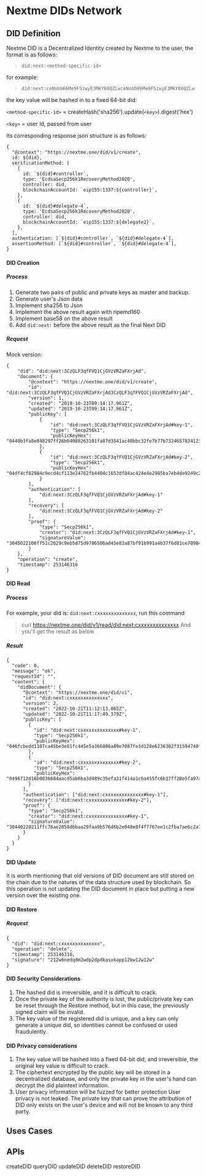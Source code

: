 # Nextme DIDs Network

## DID Definition

Nextme DID is a Decentralized Identity created by Nextme to the user, the format is as follows:

> `did:next:<method-specific-id>`

for example:

> `did:next:ceNobbK6Me9F5zwyE3MKY88QZLwceNobbK6Me9F5zwyE3MKY88QZLw`

the key value will be hashed in to a fixed 64-bit did:

`<method-specific-id>` = createHash('sha256').update(`<key>`).digest('hex')

`<key>` = user Id, passed from user

Its corresponding response json structure is as follows:

```
{
  "@context": "https://nextme.one/did/v1/create",
  id: ${did},
  verificationMethod: [
    {
      id: `${did}#controller`,
      type: 'EcdsaSecp256k1RecoveryMethod2020',
      controller: did,
      blockchainAccountId: `eip155:1337:${controller}`,
    },
    {
      id: `${did}#delegate-4`,
      type: 'EcdsaSecp256k1RecoveryMethod2020',
      controller: did,
      blockchainAccountId: `eip155:1337:${delegate2}`,
    },
  ],
  authentication: [`${did}#controller`, `${did}#delegate-4`],
  assertionMethod: [`${did}#controller`, `${did}#delegate-4`],
}
```

#### DID Creation

##### Process

1. Generate two pairs of public and private keys as master and backup.
2. Generate user's Json data
3. Implement sha256 to Json
4. Implement the above result again with ripemd160
5. Implement base58 on the above result
6. Add `did:next:` before the above result as the final Next DID

##### Request

Mock version:

```
{
    "did": "did:next:3CzQLF3qfFVQ1CjGVzVRZaFXrjAd",
    "document": {
        "@context": "https://nextme.one/did/v1/create",
        "id": "did:next:3CzQLF3qfFVQ1CjGVzVRZaFXrjAd3CzQLF3qfFVQ1CjGVzVRZaFXrjAd",
        "version": 1,
        "created": "2019-10-23T09:14:17.961Z",
        "updated": "2019-10-23T09:14:17.961Z",
        "publicKey": [
            {
                "id": "did:next:3CzQLF3qfFVQ1CjGVzVRZaFXrjAd#key-1",
                "type": "Secp256k1",
                "publicKeyHex": "0440b3fa8e848297ff26b04088263101fa87d3541ac48bbc32fe7b77b73246578241236ab6097d4012ac17a514272a54a7b728790e914bbbff431e49d421aa1eef"
            },
            {
                "id": "did:next:3CzQLF3qfFVQ1CjGVzVRZaFXrjAd#key-2",
                "type": "Secp256k1",
                "publicKeyHex": "04df4cf82984c9ecd4cf113e24762fb4404c1653df84ac424e4e2985ba7eb4de9249c2609414a24feea7845649299049b4babd6380ee69ef9e91c843931c877e7f"
            }
        ],
        "authentication": [
            "did:next:3CzQLF3qfFVQ1CjGVzVRZaFXrjAd#key-1"
        ],
        "recovery": [
            "did:next:3CzQLF3qfFVQ1CjGVzVRZaFXrjAd#key-2"
        ],
        "proof": {
            "type": "Secp256k1",
            "creator": "did:next:3CzQLF3qfFVQ1CjGVzVRZaFXrjAd#key-1",
            "signatureValue": "3045022100ff51c2629c9eb5d75d9786506ad45e82a87bf91b991a4b37f6d81ce70984220302201f4aa4f609a7ff96de190db68a25603fc849f1098d3f506098dc79af826b4a67"
        }
    },
    "operation": "create",
    "timestamp": 253146316
}
```

#### DID Read

##### Process

For example, your did is: `did:next:cxxxxxxxxxxxxxx`, run this command

> curl https://nextme.one/did/v1/read/did:next:cxxxxxxxxxxxxxx
> And you'll get the result as below

##### Result

```
{
  "code": 0,
  "message": "ok",
  "requestId": "",
  "content": {
    "didDocument": {
      "@context": "https://nextme.one/did/v1",
      "id": "did:next:cxxxxxxxxxxxxxx",
      "version": 2,
      "created": "2022-10-21T11:12:13.065Z",
      "updated": "2022-10-21T11:17:49.379Z",
      "publicKey": [
        {
          "id": "did:next:cxxxxxxxxxxxxxx#key-1",
          "type": "Secp256k1",
          "publicKeyHex": "046fcbedd1107ca45be3e81fc445e5a366886a89e7087fe3d128e6236302f31594740f250433ebe9f0abcbd04dbf9c5979e270a0772ad1cc502cec2d5de9504c8c"
        },
        {
          "id": "did:next:cxxxxxxxxxxxxxx#key-2",
          "type": "Secp256k1",
          "publicKeyHex": "0496712d16b0836684aacd5ab6ba3d489c35efa31f414a1c6a455fc6b37ff28e5fa97ac29c1021b76e5b78e2bbceac1dfc4ec98e6b2b3e65a29f7f1cd4944dfb93"
        }
      ],
      "authentication": ["did:next:cxxxxxxxxxxxxxx#key-1"],
      "recovery": ["did:next:cxxxxxxxxxxxxxx#key-2"],
      "proof": {
        "type": "Secp256k1",
        "creator": "did:next:cxxxxxxxxxxxxxx#key-1",
        "signatureValue": "30440220211ffc76ae2858d6baa29faa9b576d6b2e048e8f4f7767ee1c2fba7ae6c2a78102205f5b56cd1431830b45109d716631638d961e5b252c2c2354d8bb96782d8a62ef"
      }
    }
  }
}
```

#### DID Update

It is worth mentioning that old versions of DID document are still stored on the chain due to the natures of the data structure used by blockchain. So this operation is not updating the DID document in place but putting a new version over the existing one.

#### DID Restore

##### Request

```
{
  "did": "did:next:cxxxxxxxxxxxxxx",
  "operation": "delete",
  "timestamp": 253146316,
  "signature": "212w6nedqdm2wdp2dpdkasxkapp12kw12w12w"
}
```

#### DID Security Considerations

1. The hashed did is irreversible, and it is difficult to crack.
2. Once the private key of the authority is lost, the public/private key can be reset through the Restore method, but in this case, the previously signed claim will be invalid.
3. The key value of the registered did is unique, and a key can only generate a unique did, so identities cannot be confused or used fraudulently.

#### DID Privacy considerations

1. The key value will be hashed into a fixed 64-bit did, and irreversible, the original key value is difficult to crack.
2. The ciphertext encrypted by the public key will be stored in a decentralized database, and only the private key in the user's hand can decrypt the did plaintext information.
3. User privacy information will be fuzzed for better protection User privacy is not leaked.
   The private key that can prove the attribution of DID only exists on the user's device and will not be known to any third party.

## Uses Cases

## APIs

createDID
queryDID
updateDID
deleteDID
restoreDID

